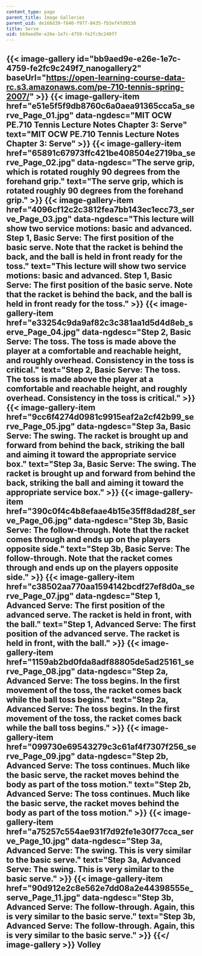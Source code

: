 ```yaml
---
content_type: page
parent_title: Image Galleries
parent_uid: de168d39-f840-f977-8435-fb3ef4fd9530
title: Serve
uid: bb9aed9e-e26e-1e7c-4759-fe2fc9c249f7
---
```


{{< image-gallery id="bb9aed9e-e26e-1e7c-4759-fe2fc9c249f7_nanogallery2" baseUrl="https://open-learning-course-data-rc.s3.amazonaws.com/pe-710-tennis-spring-2007/" >}}
{{< image-gallery-item href="e51e5f5f9db8760c6a0aea91365cca5a_serve_Page_01.jpg" data-ngdesc="MIT OCW PE.710 Tennis Lecture Notes Chapter 3: Serve" text="MIT OCW PE.710 Tennis Lecture Notes Chapter 3: Serve" >}}
{{< image-gallery-item href="65891c67973ffc421be408504e2719ba_serve_Page_02.jpg" data-ngdesc="The serve grip, which is rotated roughly 90 degrees from the forehand grip." text="The serve grip, which is rotated roughly 90 degrees from the forehand grip." >}}
{{< image-gallery-item href="4096cf12c2c3812fea7bb143ec1ecc73_serve_Page_03.jpg" data-ngdesc="This lecture will show two service motions: basic and advanced. Step 1, Basic Serve: The first position of the basic serve. Note that the racket is behind the back, and the ball is held in front ready for the toss." text="This lecture will show two service motions: basic and advanced. Step 1, Basic Serve: The first position of the basic serve. Note that the racket is behind the back, and the ball is held in front ready for the toss." >}}
{{< image-gallery-item href="e33254c9da9af82c3c381aa1d5d4d8eb_serve_Page_04.jpg" data-ngdesc="Step 2, Basic Serve: The toss. The toss is made above the player at a comfortable and reachable height, and roughly overhead. Consistency in the toss is critical." text="Step 2, Basic Serve: The toss. The toss is made above the player at a comfortable and reachable height, and roughly overhead. Consistency in the toss is critical." >}}
{{< image-gallery-item href="9cc6f4274d0981c9915eaf2a2cf42b99_serve_Page_05.jpg" data-ngdesc="Step 3a, Basic Serve: The swing. The racket is brought up and forward from behind the back, striking the ball and aiming it toward the appropriate service box." text="Step 3a, Basic Serve: The swing. The racket is brought up and forward from behind the back, striking the ball and aiming it toward the appropriate service box." >}}
{{< image-gallery-item href="390c0f4c4b8efaae4b15e35ff8dad28f_serve_Page_06.jpg" data-ngdesc="Step 3b, Basic Serve: The follow-through. Note that the racket comes through and ends up on the players opposite side." text="Step 3b, Basic Serve: The follow-through. Note that the racket comes through and ends up on the players opposite side." >}}
{{< image-gallery-item href="c38502aa770aa1594142bcdf27ef8d0a_serve_Page_07.jpg" data-ngdesc="Step 1, Advanced Serve: The first position of the advanced serve. The racket is held in front, with the ball." text="Step 1, Advanced Serve: The first position of the advanced serve. The racket is held in front, with the ball." >}}
{{< image-gallery-item href="1159ab2bd0fda8adf88805de5ad25161_serve_Page_08.jpg" data-ngdesc="Step 2a, Advanced Serve: The toss begins. In the first movement of the toss, the racket comes back while the ball toss begins." text="Step 2a, Advanced Serve: The toss begins. In the first movement of the toss, the racket comes back while the ball toss begins." >}}
{{< image-gallery-item href="099730e69543279c3c61af4f7307f256_serve_Page_09.jpg" data-ngdesc="Step 2b, Advanced Serve: The toss continues. Much like the basic serve, the racket moves behind the body as part of the toss motion." text="Step 2b, Advanced Serve: The toss continues. Much like the basic serve, the racket moves behind the body as part of the toss motion." >}}
{{< image-gallery-item href="a75257c554ae931f7d92fe1e30f77cca_serve_Page_10.jpg" data-ngdesc="Step 3a, Advanced Serve: The swing. This is very similar to the basic serve." text="Step 3a, Advanced Serve: The swing. This is very similar to the basic serve." >}}
{{< image-gallery-item href="90d912e2c8e562e7dd08a2e44398555e_serve_Page_11.jpg" data-ngdesc="Step 3b, Advanced Serve: The follow-through. Again, this is very similar to the basic serve." text="Step 3b, Advanced Serve: The follow-through. Again, this is very similar to the basic serve." >}}
{{</ image-gallery >}}
Volley
------